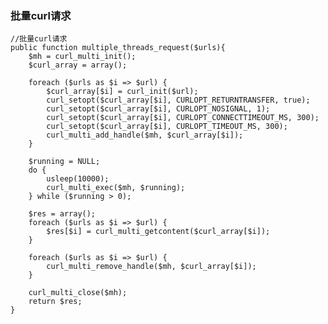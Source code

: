 ### 批量curl请求

    //批量curl请求
    public function multiple_threads_request($urls){
        $mh = curl_multi_init();
        $curl_array = array();
    
        foreach ($urls as $i => $url) {
            $curl_array[$i] = curl_init($url);
            curl_setopt($curl_array[$i], CURLOPT_RETURNTRANSFER, true);
            curl_setopt($curl_array[$i], CURLOPT_NOSIGNAL, 1);
            curl_setopt($curl_array[$i], CURLOPT_CONNECTTIMEOUT_MS, 300);
            curl_setopt($curl_array[$i], CURLOPT_TIMEOUT_MS, 300);
            curl_multi_add_handle($mh, $curl_array[$i]);
        }
    
        $running = NULL;
        do {
            usleep(10000);
            curl_multi_exec($mh, $running);
        } while ($running > 0);
    
        $res = array();
        foreach ($urls as $i => $url) {
            $res[$i] = curl_multi_getcontent($curl_array[$i]);
        }
    
        foreach ($urls as $i => $url) {
            curl_multi_remove_handle($mh, $curl_array[$i]);
        }
    
        curl_multi_close($mh);
        return $res;
    }